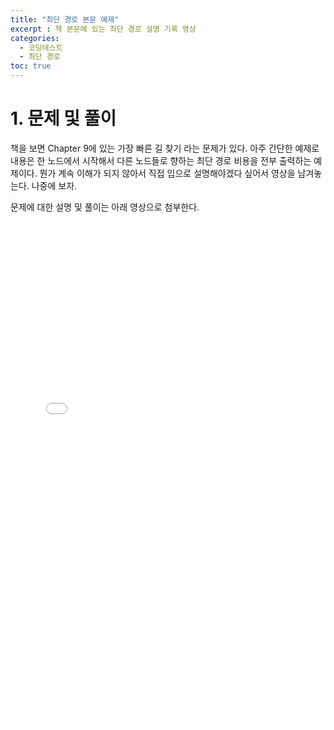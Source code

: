 ```yaml
---
title: "최단 경로 본문 예제"
excerpt : 책 본문에 있는 최단 경로 설명 기록 영상
categories:
  - 코딩테스트
  - 최단 경로
toc: true
---
```


# 1. 문제 및 풀이
책을 보면 Chapter 9에 있는 가장 빠른 길 찾기 라는 문제가 있다. 아주 간단한 예제로 내용은 
한 노드에서 시작해서 다른 노드들로 향하는 최단 경로 비용을 전부 출력하는 예제이다. 
뭔가 계속 이해가 되지 않아서 직접 입으로 설명해야겠다 싶어서 영상을 남겨놓는다. 나중에 보자.

문제에 대한 설명 및 풀이는 아래 영상으로 첨부한다.

<iframe width="100%" height="800px" src="/assets/videos/최단경로_공부.m4v" frameborder="0" allowfullscreen></iframe>